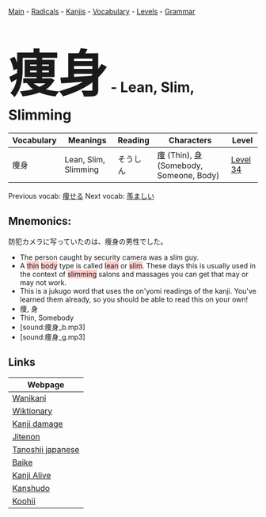 <style> bigfont {font-size: 100px}</style>
[Main](../README.md) -
[Radicals](../radicals.md) -
[Kanjis](../kanjis.md) -
[Vocabulary](../vocabulary.md) -
[Levels](../levels.md) -
[Grammar](../grammar.md)
# <bigfont> 痩身</bigfont> - Lean, Slim, Slimming 

| Vocabulary | Meanings | Reading | Characters | Level |
| --- | --- | --- | --- | --- |
| 痩身 | Lean, Slim, Slimming | そうしん |  [痩](../kanjis/痩.md) (Thin), [身](../kanjis/身.md) (Somebody, Someone, Body) | [Level 34](../levels/wk_level34.md) |

Previous vocab: [痩せる](痩せる.md) Next vocab: [羨ましい](羨ましい.md) 

## Mnemonics:
防犯カメラに写っていたのは、痩身の男性でした。
* The person caught by security camera was a slim guy.
* A <span style="background-color:#ffcccb"> thin</span> <span style="background-color:#ffcccb"> body</span> type is called <span style="background-color:#ffcccb"> lean</span> or <span style="background-color:#ffcccb"> slim</span>. These days this is usually used in the context of <span style="background-color:#ffcccb"> slimming</span> salons and massages you can get that may or may not work.
* This is a jukugo word that uses the on'yomi readings of the kanji. You've learned them already, so you should be able to read this on your own!
* 痩, 身
* Thin, Somebody
* [sound:痩身_b.mp3]
* [sound:痩身_g.mp3]


## Links 

| Webpage |
| --- |
| [Wanikani          ](https://www.wanikani.com/kanji/痩身) |
| [Wiktionary        ](https://en.wiktionary.org/wiki/痩身) |
| [Kanji damage      ](http://www.kanjidamage.com/kanji/search?utf8=✓&q=痩身) |
| [Jitenon           ](https://jitenon.com/kanji/痩身) |
| [Tanoshii japanese ](https://www.tanoshiijapanese.com/dictionary/kanji.cfm?k=痩身) |
| [Baike             ](https://baike.baidu.com/item/痩身) |
| [Kanji Alive       ](https://app.kanjialive.com/痩身) |
| [Kanshudo          ](https://www.kanshudo.com/searchmn?q=痩身) |
| [Koohii            ](https://kanji.koohii.com/study/kanji/痩身) |
